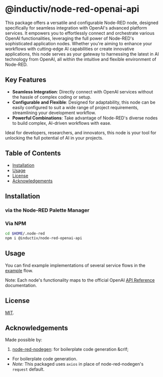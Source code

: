# @inductiv/node-red-openai-api

This package offers a versatile and configurable Node-RED node, designed specifically for seamless integration with OpenAI's advanced platform services. It empowers you to effortlessly connect and orchestrate various OpenAI functionalities, leveraging the full power of Node-RED's sophisticated application nodes. Whether you're aiming to enhance your workflows with cutting-edge AI capabilities or create innovative applications, this node serves as your gateway to harnessing the latest in AI technology from OpenAI, all within the intuitive and flexible environment of Node-RED.

## Key Features

- **Seamless Integration**: Directly connect with OpenAI services without the hassle of complex coding or setup.
- **Configurable and Flexible**: Designed for adaptability, this node can be easily configured to suit a wide range of project requirements, streamlining your development workflow.
- **Powerful Combinations**: Take advantage of Node-RED's diverse nodes to build complex, AI-driven workflows with ease.

Ideal for developers, researchers, and innovators, this node is your tool for unlocking the full potential of AI in your projects.

## Table of Contents

- [Installation](#installation)
- [Usage](#usage)
- [License](#license)
- [Acknowledgements](#acknowledgements)

## Installation

### via the Node-RED Palette Manager

### Via NPM

```bash
cd $HOME/.node-red
npm i @inductiv/node-red-openai-api
```

## Usage

You can find example implementations of several service flows in the [example](./examples/api-examples.json) flow.

Note: Each node's functionality maps to the official OpenAI [API Reference](https://platform.openai.com/docs/api-reference/) documentation.

## License

[MIT](./LICENSE).

## Acknowledgements

Made possible by:

1) [node-red-nodegen](https://github.com/node-red/node-red-nodegen): for boilerplate code generation
&crlf;

- For boilerplate code generation.
- _Note:_ This packaged uses `axios` in place of node-red-nodegen's `request` default.
